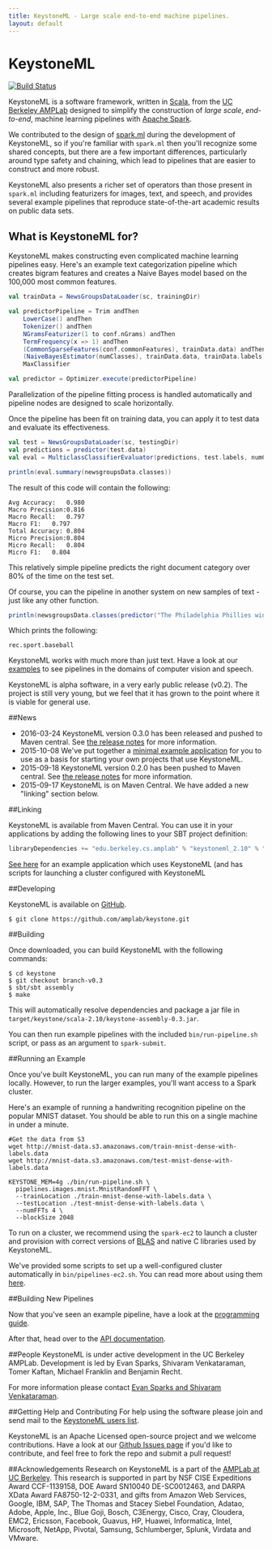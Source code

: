 ```yaml
---
title: KeystoneML - Large scale end-to-end machine pipelines.
layout: default
---
```


# KeystoneML
[![Build Status](https://amplab.cs.berkeley.edu/jenkins/job/KeystoneML/badge/icon)](https://amplab.cs.berkeley.edu/jenkins/job/KeystoneML/)

KeystoneML is a software framework, written in [Scala](http://scala-lang.org/), from the [UC Berkeley AMPLab](http://amplab.cs.berkeley.edu/) designed to simplify the construction of *large scale*, *end-to-end*, machine learning pipelines with [Apache Spark](http://spark.apache.org/).

We contributed to the design of [spark.ml](https://spark.apache.org/docs/latest/ml-guide.html) during the development of KeystoneML, so if you're familiar with `spark.ml` then you'll recognize some shared concepts, but there are a few important differences, particularly around type safety and chaining, which lead to pipelines that are easier to construct and more robust.

KeystoneML also presents a richer set of operators than those present in `spark.ml` including featurizers for images, text, and speech, and provides several example pipelines that reproduce state-of-the-art academic results on public data sets.


## What is KeystoneML for?
KeystoneML makes constructing even complicated machine learning pipelines easy. Here's an example text categorization pipeline which creates bigram features and creates a Naive Bayes model based on the 100,000 most common features.

```scala
val trainData = NewsGroupsDataLoader(sc, trainingDir)

val predictorPipeline = Trim andThen
    LowerCase() andThen
    Tokenizer() andThen
    NGramsFeaturizer(1 to conf.nGrams) andThen
    TermFrequency(x => 1) andThen
    (CommonSparseFeatures(conf.commonFeatures), trainData.data) andThen
    (NaiveBayesEstimator(numClasses), trainData.data, trainData.labels) andThen
    MaxClassifier

val predictor = Optimizer.execute(predictorPipeline)
```

Parallelization of the pipeline fitting process is handled automatically and pipeline nodes are designed to scale horizontally.

Once the pipeline has been fit on training data, you can apply it to test data and evaluate its effectiveness.

```scala
val test = NewsGroupsDataLoader(sc, testingDir)
val predictions = predictor(test.data)
val eval = MulticlassClassifierEvaluator(predictions, test.labels, numClasses)

println(eval.summary(newsgroupsData.classes))
```

The result of this code will contain the following:

```
Avg Accuracy:	0.980
Macro Precision:0.816
Macro Recall:	0.797
Macro F1:	0.797
Total Accuracy:	0.804
Micro Precision:0.804
Micro Recall:	0.804
Micro F1:	0.804
```

This relatively simple pipeline predicts the right document category over 80% of the time on the test set.

Of course, you can the pipeline in another system on new samples of text - just like any other function.

```scala
println(newsgroupsData.classes(predictor("The Philadelphia Phillies win the World Series!")))
```

Which prints the following:

```
rec.sport.baseball
```

KeystoneML works with much more than just text. Have a look at our [examples](examples.html) to see pipelines in the domains of computer vision and speech.

KeystoneML is alpha software, in a very early public release (v0.2).
The project is still very young, but we feel that it has grown to the point where it is viable for general use.

##News
* 2016-03-24 KeystoneML version 0.3.0 has been released and pushed to Maven central. See [the release notes](release.html) for more information.
* 2015-10-08 We've put together a [minimal example application](https://github.com/amplab/keystone-example) for you to use as a basis for starting your own projects that use KeystoneML.
* 2015-09-18 KeystoneML version 0.2.0 has been pushed to Maven central. See [the release notes](release.html) for more information.
* 2015-09-17 KeystoneML is on Maven Central. We have added a new "linking" section below.

##Linking

KeystoneML is available from Maven Central. You can use it in your applications by adding the following lines to your SBT project definition:

```scala
libraryDependencies += "edu.berkeley.cs.amplab" % "keystoneml_2.10" % "0.3.0"
```

[See here](https://github.com/amplab/keystone-example) for an example application which uses KeystoneML (and has scripts for launching a cluster configured with KeystoneML

##Developing

KeystoneML is available on [GitHub](http://github.com/amplab/keystone/). 

```
$ git clone https://github.com/amplab/keystone.git
```


##Building

Once downloaded, you can build KeystoneML with the following commands:

```
$ cd keystone
$ git checkout branch-v0.3
$ sbt/sbt assembly
$ make
```

This will automatically resolve dependencies and package a jar file in `target/keystone/scala-2.10/keystone-assembly-0.3.jar`.

You can then run example pipelines with the included `bin/run-pipeline.sh` script, or pass as an argument to `spark-submit`.


##Running an Example

Once you've built KeystoneML, you can run many of the example pipelines locally.
However, to run the larger examples, you'll want access to a Spark cluster.

Here's an example of running a handwriting recognition pipeline on the popular MNIST dataset. 
You should be able to run this on a single machine in under a minute.

```
#Get the data from S3
wget http://mnist-data.s3.amazonaws.com/train-mnist-dense-with-labels.data
wget http://mnist-data.s3.amazonaws.com/test-mnist-dense-with-labels.data

KEYSTONE_MEM=4g ./bin/run-pipeline.sh \
  pipelines.images.mnist.MnistRandomFFT \
  --trainLocation ./train-mnist-dense-with-labels.data \
  --testLocation ./test-mnist-dense-with-labels.data \
  --numFFTs 4 \
  --blockSize 2048
```

To run on a cluster, we recommend using the `spark-ec2` to launch a cluster and provision with correct versions of [BLAS](http://www.netlib.org/blas/) and native C libraries used by KeystoneML.

We've provided some scripts to set up a well-configured cluster automatically in `bin/pipelines-ec2.sh`. You can read more about using them [here](running_pipelines.html).

##Building New Pipelines

Now that you've seen an example pipeline, have a look at the [programming guide](programming_guide.html). 

After that, head over to the [API documentation](api/latest/).

##People
KeystoneML is under active development in the UC Berkeley AMPLab. Development is led by Evan Sparks, Shivaram Venkataraman, Tomer Kaftan, Michael Franklin and Benjamin Recht. 

For more information please contact <a href="mailto:sparks@cs.berkeley.edu,shivaram@cs.berkeley.edu?subject=KeystoneML">Evan Sparks and Shivaram Venkataraman</a>.

##Getting Help and Contributing
For help using the software please join and send mail to the [KeystoneML users list](https://groups.google.com/forum/#!forum/keystoneml-users).

KeystoneML is an Apache Licensed open-source project and we welcome contributions.
Have a look at our [Github Issues page](http://github.com/amplab/keystone/issues) if you'd like to contribute, and feel free to fork the repo and submit a pull request!

##Acknowledgements
Research on KeystoneML is a part of the [AMPLab at UC Berkeley](http://amplab.cs.berkeley.edu/). This research is supported in part by NSF CISE Expeditions Award CCF-1139158, DOE Award SN10040 DE-SC0012463, and DARPA XData Award FA8750-12-2-0331, and gifts from Amazon Web Services, Google, IBM, SAP, The Thomas and Stacey Siebel Foundation, Adatao, Adobe, Apple, Inc., Blue Goji, Bosch, C3Energy, Cisco, Cray, Cloudera, EMC2, Ericsson, Facebook, Guavus, HP, Huawei, Informatica, Intel, Microsoft, NetApp, Pivotal, Samsung, Schlumberger, Splunk, Virdata and VMware.
